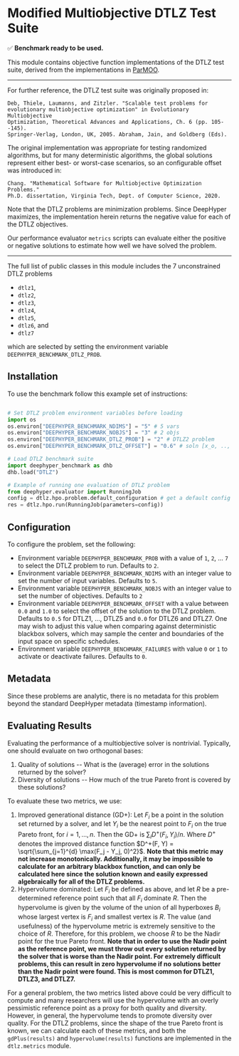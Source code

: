 
# Modified Multiobjective DTLZ Test Suite

✅ **Benchmark ready to be used.**

This module contains objective function implementations of the DTLZ test
suite, derived from the implementations in
[ParMOO](https://github.com/parmoo/parmoo).

------------------------------------------------------------------------------

For further reference, the DTLZ test suite was originally proposed in:

    Deb, Thiele, Laumanns, and Zitzler. "Scalable test problems for
    evolutionary multiobjective optimization" in Evolutionary Multiobjective
    Optimization, Theoretical Advances and Applications, Ch. 6 (pp. 105--145).
    Springer-Verlag, London, UK, 2005. Abraham, Jain, and Goldberg (Eds).

The original implementation was appropriate for testing randomized algorithms,
but for many deterministic algorithms, the global solutions represent either
best- or worst-case scenarios, so an configurable offset was introduced in:

    Chang. "Mathematical Software for Multiobjective Optimization Problems."
    Ph.D. dissertation, Virginia Tech, Dept. of Computer Science, 2020.

Note that the DTLZ problems are minimization problems. Since DeepHyper
maximizes, the implementation herein returns the negative value for each of
the DTLZ objectives.

Our performance evaluator ``metrics`` scripts can evaluate either the
positive or negative solutions to estimate how well we have solved the
problem.

------------------------------------------------------------------------------

The full list of public classes in this module includes the 7 unconstrained
DTLZ problems
 * ``dtlz1``,
 * ``dtlz2``,
 * ``dtlz3``,
 * ``dtlz4``,
 * ``dtlz5``,
 * ``dtlz6``, and
 * ``dtlz7``

which are selected by setting the environment variable
``DEEPHYPER_BENCHMARK_DTLZ_PROB``.

## Installation 

To use the benchmark follow this example set of instructions:

```python

# Set DTLZ problem environment variables before loading
import os
os.environ["DEEPHYPER_BENCHMARK_NDIMS"] = "5" # 5 vars
os.environ["DEEPHYPER_BENCHMARK_NOBJS"] = "3" # 2 objs
os.environ["DEEPHYPER_BENCHMARK_DTLZ_PROB"] = "2" # DTLZ2 problem
os.environ["DEEPHYPER_BENCHMARK_DTLZ_OFFSET"] = "0.6" # soln [x_o, .., x_n]=0.6

# Load DTLZ benchmark suite
import deephyper_benchmark as dhb
dhb.load("DTLZ")

# Example of running one evaluation of DTLZ problem
from deephyper.evaluator import RunningJob
config = dtlz.hpo.problem.default_configuration # get a default config to test
res = dtlz.hpo.run(RunningJob(parameters=config))

```

## Configuration

To configure the problem, set the following:

- Environment variable `DEEPHYPER_BENCHMARK_PROB` with a value of `1`, `2`, ... `7` to select the DTLZ problem to run. Defaults to `2`.
- Environment variable `DEEPHYPER_BENCHMARK_NDIMS` with an integer value to set the number of input variables. Defaults to `5`.
- Environment variable `DEEPHYPER_BENCHMARK_NOBJS` with an integer value to set the number of objectives. Defaults to `2`
- Environment variable `DEEPHYPER_BENCHMARK_OFFSET` with a value between `0.0` and `1.0` to select the offset of the solution to the DTLZ problem. Defaults to `0.5` for DTLZ1, ..., DTLZ5 and `0.0` for DTLZ6 and DTLZ7. One may wish to adjust this value when comparing against deterministic blackbox solvers, which may sample the center and boundaries of the input space on specific schedules.
- Environment variable `DEEPHYPER_BENCHMARK_FAILURES` with value `0` or `1` to activate or deactivate failures. Defaults to `0`.

## Metadata

Since these problems are analytic, there is no metadata for this problem
beyond the standard DeepHyper metadata (timestamp information).

## Evaluating Results

Evaluating the performance of a multiobjective solver is nontrivial.
Typically, one should evaluate on two orthogonal bases:
 1. Quality of solutions -- What is the (average) error in the solutions
    returned by the solver?
 2. Diversity of solutions -- How much of the true Pareto front is covered
    by these solutions?

To evaluate these two metrics, we use:
 1. Improved generational distance (GD+): Let $F_i$ be a point in the solution
    set returned by a solver,
    and let $Y_i$ be the nearest point to $F_i$ on the true Pareto front,
    for $i=1,\ldots, n$.
    Then the GD+ is $\sum_{i} D^+(F_i, Y_i) / n$.
    Where $D^+$ denotes the improved distance function
    $D^+(F, Y) = \sqrt{\sum_{j=1}^{d} \max(F_j - Y_j, 0)^2}$.
    **Note that this metric may not increase monotonically. Additionally,
    it may be impossible to calculate for an arbitrary blackbox function,
    and can only be calculated here since the solution known and easily
    expressed algebraically for all of the DTLZ problems.**
 2. Hypervolume dominated: Let $F_i$ be defined as above, and let $R$ be
    a pre-determined reference point such that all $F_i$ dominate $R$.
    Then the hypervolume is given by the volume of the union of all
    hyperboxes $B_i$ whose largest vertex is $F_i$ and smallest vertex
    is $R$. The value (and usefulness) of the hypervolume metric is extremely
    sensitive to the choice of $R$. Therefore, for this problem, we choose
    $R$ to be the Nadir point for the true Pareto front. **Note that in order
    to use the Nadir point as the reference point, we must throw out every
    solution returned by the solver that is worse than the Nadir point. For
    extremely difficult problems, this can result in zero hypervolume if no
    solutions better than the Nadir point were found. This is most common
    for DTLZ1, DTLZ3, and DTLZ7.**

For a general problem, the two metrics listed above could be very difficult
to compute and many researchers will use the hypervolume with an overly
pessimistic reference point as a proxy for both quality and diversity.
However, in general, the hypervolume tends to promote diversity over quality.
For the DTLZ problems, since the shape of the true Pareto front is known,
we can calculate each of these metrics, and both the ``gdPlus(results)`` and
``hypervolume(results)`` functions are implemented in the ``dtlz.metrics``
module.
